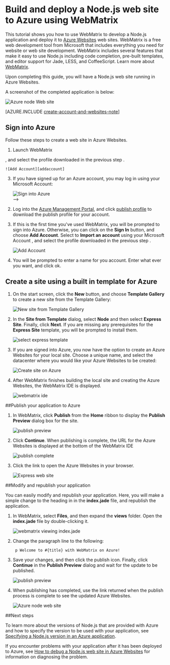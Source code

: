 <properties 
	pageTitle="Build and deploy a Node.js web site to Azure using WebMatrix" 
	description="A tutorial that teaches you how to use WebMatrix to develop a Node.js application and deploy it to Azure Websites." 
	services="app-service\web" 
	documentationCenter="nodejs" 
	authors="rmcmurray" 
	manager="wpickett" 
	editor=""/>

<tags
	ms.service="app-service-web"
	ms.date="11/20/2015"
	wacn.date=""/>


# Build and deploy a Node.js web site to Azure using WebMatrix

This tutorial shows you how to use WebMatrix to develop a Node.js application and deploy it to [Azure Websites](/documentation/services/web-sites/) web sites. WebMatrix is a free web development tool from Microsoft that includes everything you need for website or web site development. WebMatrix includes several features that make it easy to use Node.js including code completion, pre-built templates, and editor support for Jade, LESS, and CoffeeScript. Learn more about [WebMatrix](https://www.microsoft.com/web/webmatrix/).

Upon completing this guide, you will have a Node.js web site running in Azure Websites.
 
A screenshot of the completed application is below:

![Azure node Web site][webmatrix-node-completed]

[AZURE.INCLUDE [create-account-and-websites-note](../includes/create-account-and-websites-note.md)]

<!-- deleted by customization
>[AZURE.NOTE] If you want to get started with Azure Websites before signing up for an Azure account, go to [Try Azure Websites](https://tryappservice.azure.com/), where you can immediately create a short-lived starter web site in Azure Websites. No credit cards required; no commitments.

-->
## Sign into Azure

Follow these steps to create a web site in Azure Websites.

1. Launch WebMatrix
<!-- deleted by customization
2. If this is the first time you've used WebMatrix, you will be prompted to sign into Azure.  Otherwise, you can click on the **Sign In** button, and choose **Add Account**.  Select to **Sign in** using your Microsoft Account <!-- keep by customization: begin -->, and select the profile downloaded in the previous step <!-- keep by customization: end -->.

	![Add Account][addaccount]

3. If you have signed up for an Azure account, you may log in using your Microsoft Account:

	![Sign into Azure][signin]	
-->
<!-- keep by customization: begin -->
2. Log into the [Azure Management Portal], and click [publish profile](https://manage.windowsazure.cn/publishsettings/index?client=powershell&schemaversion=1.0) to download the publish profile for your account.
2. If this is the first time you've used WebMatrix, you will be prompted to sign into Azure.  Otherwise, you can click on the **Sign In** button, and choose **Add Account**.  Select to **Import an account** using your Microsoft Account <!-- keep by customization: begin -->, and select the profile downloaded in the previous step <!-- keep by customization: end -->.

	![Add Account][addaccount]

4. You will be prompted to enter a name for you account. Enter what ever you want, and click ok.
<!-- keep by customization: end -->


## Create a site using a built in template for Azure

1. On the start screen, click the **New** button, and choose **Template Gallery** to create a new site from the Template Gallery:

	![New site from Template Gallery][sitefromtemplate]

2. In the **Site from Template** dialog, select **Node** and then select **Express Site**. Finally, click **Next**. If you are missing any prerequisites for the **Express Site** template, you will be prompted to install them.

	![select express template][webmatrix-templates]

3. If you are signed into Azure, you now have the option to create an Azure Websites for your local site.  Choose a unique name, and select the datacenter where you would like your Azure Websites to be created: 

	![Create site on Azure][nodesitefromtemplateazure]
	
4. After WebMatrix finishes building the local site and creating the Azure Websites, the WebMatrix IDE is displayed.

	![webmatrix ide][webmatrix-ide]

##Publish your application to Azure

1. In WebMatrix, click **Publish** from the **Home** ribbon to display the **Publish Preview** dialog box for the site.

	![publish preview][webmatrix-node-publishpreview]

2. Click **Continue**. When publishing is complete, the URL for the Azure Websites is displayed at the bottom of the WebMatrix IDE

	![publish complete][webmatrix-publish-complete]

3. Click the link to open the Azure Websites in your browser.

	![Express web site][webmatrix-node-express-site]

##Modify and republish your application

You can easily modify and republish your application. Here, you will make a simple change to the heading in in the **index.jade** file, and republish the application.

1. In WebMatrix, select **Files**, and then expand the **views** folder. Open the **index.jade** file by double-clicking it.

	![webmatrix viewing index.jade][webmatrix-modify-index]

2. Change the paragraph line to the following:

		p Welcome to #{title} with WebMatrix on Azure!

3. Save your changes, and then click the publish icon. Finally, click **Continue** in the **Publish Preview** dialog and wait for the update to be published.

	![publish preview][webmatrix-republish]

4. When publishing has completed, use the link returned when the publish process is complete to see the updated Azure Websites.

	![Azure node web site][webmatrix-node-completed]

##Next steps

To learn more about the versions of Node.js that are provided with Azure and how to specify the version to be used with your application, see [Specifying a Node.js version in an Azure application](/documentation/articles/nodejs-specify-node-version-azure-apps).

If you encounter problems with your application after it has been deployed to Azure, see [How to debug a Node.js web site in Azure Websites](/documentation/articles/web-sites-nodejs-debug) for information on diagnosing the problem.
<!-- deleted by customization

## What's changed
* For a guide to the change from Websites to Azure Websites see: [Azure Websites and Its Impact on Existing Azure Services](/documentation/services/web-sites/)

-->
<!-- keep by customization: begin -->
[Azure Management Portal]: http://manage.windowsazure.cn
[Publishing an Azure  Website using Git]: /documentation/articles/web-sites-publish-source-control
[for free]: /zh-cn/pricing/1rmb-trial
<!-- keep by customization: end -->
[WebMatrix WebSite]: http://www.microsoft.com/click/services/Redirect2.ashx?CR_CC=200106398
[WebMatrix for Azure]: http://go.microsoft.com/fwlink/?LinkID=253622&clcid=0x409

[webmatrix-node-completed]: ./media/web-sites-nodejs-use-webmatrix/webmatrix-node-complete.png
[webmatrix-templates]: ./media/web-sites-nodejs-use-webmatrix/webmatrix-templates.png

[webmatrix-node-publishpreview]: ./media/web-sites-nodejs-use-webmatrix/webmatrix-publishpreview.png

[webmatrix-ide]: ./media/web-sites-nodejs-use-webmatrix/webmatrix-ide.png
[webmatrix-publish-complete]: ./media/web-sites-nodejs-use-webmatrix/webmatrix-publish-complete.png
[webmatrix-node-express-site]: ./media/web-sites-nodejs-use-webmatrix/webmatrix-express-webiste.png
[webmatrix-modify-index]: ./media/web-sites-nodejs-use-webmatrix/webmatrix-node-edit.png
[webmatrix-republish]: ./media/web-sites-nodejs-use-webmatrix/webmatrix-republish.png
[addaccount]: ./media/web-sites-nodejs-use-webmatrix/webmatrix-add-account.png
[signin]: ./media/web-sites-nodejs-use-webmatrix/webmatrix-sign-in.png
[sitefromtemplate]: ./media/web-sites-nodejs-use-webmatrix/webmatrix-site-from-template.png
[nodesitefromtemplateazure]: ./media/web-sites-nodejs-use-webmatrix/webmatrix-node-site-azure.png
 